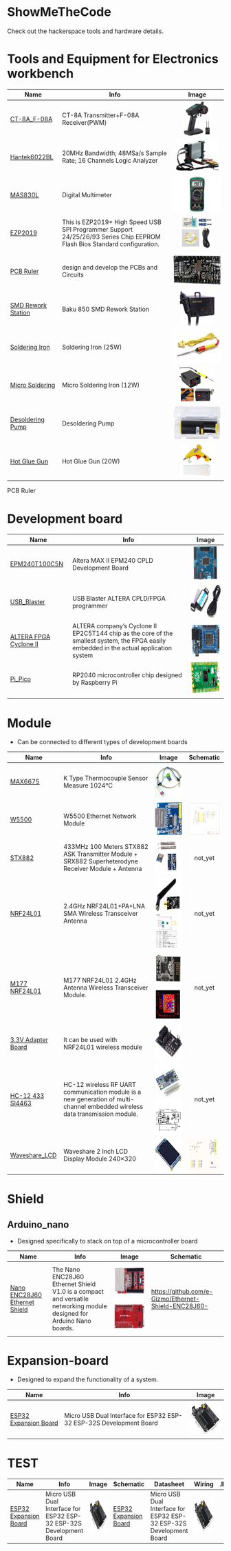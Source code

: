 # ShowMeTheCode
Check out the hackerspace tools and hardware details.



# Tools and Equipment for Electronics workbench

| Name | Info  | Image |
| --- |  --- | :---: |
| [CT-8A_F-08A](https://robu.in/product/ct-8a-transmitterf-08a-receiverpwm/) | CT-8A Transmitter+F-08A Receiver(PWM) | <img src="src_image/CT-8A.jpg" height="80"> |
| [Hantek6022BL](https://www.hantek.com/m/productDetail/153) | 20MHz Bandwidth; 48MSa/s Sample Rate; 16 Channels Logic Analyzer | <img src="src_image/Hantek6022BL.jpg" height="80"> |
| [MAS830L](https://mastech-group.com/as/en/MAS830L) | Digital Multimeter | <img src="src_image/MAS830L.png" height="80"> |
| [EZP2019](https://robu.in/product/ezp2019-high-speed-usb-spi-programmer-support-24-25-26-93-series-chip-eeprom-flash-bios-standard-configuration/) | This is EZP2019+ High Speed USB SPI Programmer Support 24/25/26/93 Series Chip EEPROM Flash Bios Standard configuration. | <img src="src_image/EZP2019.jpg" height="80"> |
| [PCB Ruler](https://robu.in/product/multipurpose-pcb-ruler-engineering-measuring-tool-1pcs/) | design and develop the PCBs and Circuits | <img src="src_image/PCB_Ruler.jpg" height="80"> |
| [SMD Rework Station](https://) | Baku 850 SMD Rework Station | <img src="src_image/850.png" height="80"> |
| [Soldering Iron](https://) | Soldering Iron (25W) | <img src="src_image/Soldering.jpg" height="80"> |
| [Micro Soldering](https://) | Micro Soldering Iron (12W) | <img src="src_image/Micro.png" height="80"> |
| [Desoldering Pump](https://) | Desoldering Pump | <img src="src_image/Desoldering.png" height="80"> |
| [Hot Glue Gun](https://) | Hot Glue Gun (20W) | <img src="src_image/Hot.png" height="80"> |

PCB Ruler
    
# Development board


| Name | Info  | Image |
| --- |  --- | :---: |
| [EPM240T100C5N](https://robu.in/product/altera-max-ii-epm240-cpld-development-board/) | Altera MAX II EPM240 CPLD Development Board | <img src="src_image/EPM240T100C5N.jpg" height="80"> |
| [USB_Blaster](https://robu.in/product/usb-blaster-altera-cpld-fpga-programmer/) | USB Blaster ALTERA CPLD/FPGA programmer  | <img src="src_image/USB_Blaster.jpg" height="80"> |
| [ALTERA FPGA Cyclone II ](https://robu.in/product/altera-fpga-cyclone-ii-ep2c5t144-system-development-board/) | ALTERA company’s Cyclone II EP2C5T144 chip as the core of the smallest system, the FPGA easily embedded in the actual application system  | <img src="src_image/EP2C5T144.jpg" height="80"> |
| [Pi_Pico](https://robu.in/product/raspberry-pi-pico/) | RP2040 microcontroller chip designed by Raspberry Pi | <img src="src_image/PI_Pico.jpg" height="80"> |

# Module
 - Can be connected to different types of development boards

| Name | Info  | Image | Schematic |
| --- |  --- |  --- | :---: |
| [MAX6675](https://robu.in/product/max6675-module-k-type-thermocouple-sensor-measure-1024-degrees-temperature/) |  K Type Thermocouple Sensor Measure 1024°C  | <img src="src_image/MAX6675.jpg" height="80"> |
| [W5500](https://robu.in/product/spi-to-ethernet-hardware-tcp-ip-w5500-ethernet-network-module/) |  W5500 Ethernet Network Module | <img src="src_image/W5500.jpg" height="80"> | <img src="schematics/W5500.png" height="80"> | not_yet|
| [STX882](https://robu.in/product/433mhz-100-meters-stx882-ask-transmitter-module-srx882-superheterodyne-receiver-module-antenna/) |  433MHz 100 Meters STX882 ASK Transmitter Module + SRX882 Superheterodyne Receiver Module + Antenna | <img src="src_image/STX882.png" height="80"> | not_yet|
| [NRF24L01](https://robu.in/product/2-4ghz-nrf24l01palna-sma-antenna-wireless-transceiver-communication-module-1km/) |  2.4GHz NRF24L01+PA+LNA SMA Wireless Transceiver Antenna | <img src="src_image/NRF24L01.jpg" height="80"><img src="src_image/NRF24L01_pinout.jpg" height="80">  | not_yet|
| [M177 NRF24L01](https://robu.in/product/m177-nrf24l01-2-4ghz-antenna-wireless-transceiver-module/) | M177 NRF24L01 2.4GHz Antenna Wireless Transceiver Module.   |<img src="src_image/M177_NRF24L01.jpg" height="80"><img src="src_image/M177_NRF24L01_pinout.jpg" height="80"> | not_yet|
| [3.3V Adapter Board](https://robu.in/product/3-3v-adapter-board-for-24l01-wireless-module/) | It can be used with NRF24L01 wireless module  |<img src="src_image/Adapter_24L01.jpg" height="80">|
| [HC-12 433 SI4463](https://robu.in/product/hc-12-433-si4463-wireless-serial-module/) | HC-12 wireless RF UART communication module is a new generation of multi-channel embedded wireless data transmission module.  |<img src="src_image/SI4463.png" height="80"><img src="src_image/SI4463_sch.jpg" height="80">| not_yet|
| [Waveshare_LCD](https://robu.in/product/waveshare-2-inch-lcd-display-module-240x320/) | Waveshare 2 Inch LCD Display Module 240×320 |<img src="src_image/Waveshare_LCD.jpg" height="80">|<img src="schematics/Waveshare_LCD_2.png" height="80">|


# Shield 

## Arduino_nano
 - Designed specifically to stack on top of a microcontroller board

| Name | Info  | Image |Schematic |
| --- |  --- | :---: |---- |
| [Nano ENC28J60 Ethernet Shield ](https://robu.in/product/nano-enc28j60-ethernet-shield-v1-0-networking-module/) | The Nano ENC28J60 Ethernet Shield V1.0 is a compact and versatile networking module designed for Arduino Nano boards.   |<img src="src_image/ENC28J60.jpg" height="80"><img src="src_image/ENC28J60_back.jpg" height="80">| https://github.com/e-Gizmo/Ethernet-Shield-ENC28J60- |


# Expansion-board
 - Designed to expand the functionality of a system.

| Name | Info  | Image |
| --- |  --- | :---: |
| [ESP32 Expansion Board](https://robu.in/product/30pin-esp32-expansion-board-with-type-c-usb-and-micro-usb-dual-interface-for-esp32-esp-32-esp-32s-development-board/) |  Micro USB Dual Interface for ESP32 ESP-32 ESP-32S Development Board  | <img src="src_image/ESP32_Expansion_Board.jpg" height="80"> |



# TEST
| Name | Info  | Image | Schematic | Datasheet  | Wiring | .INO | Library | Version | 
| --- |  --- | :---: | --- |  --- | :---: |:---: |:---: |:---: |
| [ESP32 Expansion Board](https://robu.in/product/30pin-esp32-expansion-board-with-type-c-usb-and-micro-usb-dual-interface-for-esp32-esp-32-esp-32s-development-board/) |  Micro USB Dual Interface for ESP32 ESP-32 ESP-32S Development Board  | <img src="src_image/ESP32_Expansion_Board.jpg" height="80"> | [ESP32 Expansion Board](https://robu.in/product/30pin-esp32-expansion-board-with-type-c-usb-and-micro-usb-dual-interface-for-esp32-esp-32-esp-32s-development-board/) |  Micro USB Dual Interface for ESP32 ESP-32 ESP-32S Development Board  | <img src="src_image/ESP32_Expansion_Board.jpg" height="80"> |   |   |   |




